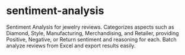 # sentiment-analysis
Sentiment Analysis for jewelry reviews. Categorizes aspects such as Diamond, Style, Manufacturing, Merchandising, and Retailer, providing Positive, Negative, or Return sentiment and reasoning for each. Batch analyze reviews from Excel and export results easily.
